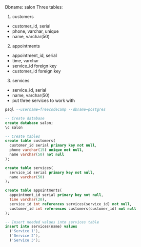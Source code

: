 Dbname: salon
Three tables:

1. customers
  * customer_id, serial
  * phone, varchar, unique
  * name, varchar(50)

2. appointments
  * appointment_id, serial
  * time, varchar
  * service_id foreign key
  * customer_id foreign key

3. services
  * service_id, serial
  * name, varchar(50)
  * put three services to work with


```sql
psql --username=freecodecamp --dbname=postgres

-- Create database
create database salon;
\c salon

-- Create tables
create table customers(
  customer_id serial primary key not null,
  phone varchar(15) unique not null,
  name varchar(50) not null
);

create table services(
  service_id serial primary key not null,
  name varchar(50)
);

create table appointments(
  appointment_id serial primary key not null,
  time varchar(20),
  service_id int references services(service_id) not null,
  customer_id int references customers(customer_id) not null
);

-- Insert needed values into services table
insert into services(name) values
  ('Service 1'),
  ('Service 2'),
  ('Service 3');

```